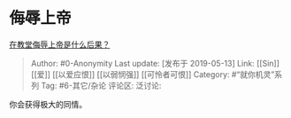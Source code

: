 # 侮辱上帝
[在教堂侮辱上帝是什么后果？](https://www.zhihu.com/question/323876858/answer/681842459)

> Author: #0-Anonymity
> Last update: [发布于 2019-05-13]
> Link: [[Sin]] [[爱]] [[以爱应恨]] [[以弱悯强]] [[可怜者可恨]]
> Category: #“就你机灵”系列
> Tag: #6-其它/杂论
> 评论区:
> 泛讨论:

你会获得极大的同情。
